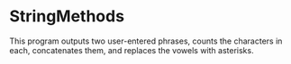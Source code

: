 # StringMethods

This program outputs two user-entered phrases, counts the characters in each, concatenates them, and replaces the vowels with asterisks.

